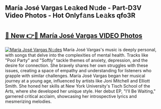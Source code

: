 ## María José Vargas Le𝚊ked N𝚞de - Part-D3V Video Photos - Hot Onlyf𝚊ns Le𝚊ks qfo3R

# <h2><a href="http://ab29162.deff.icu/?id=Mar%c3%ada+Jos%c3%a9+Vargas">🔗 New 👉🔴 María José Vargas VIDEO Photos</a></h2>

[![María José Vargas N𝚞des](https://i.imgur.com/rIISA9y.gif)](http://ab29162.deff.icu/?id=Mar%c3%ada+Jos%c3%a9+Vargas)
María José Vargas's music is deeply personal, with songs that delve into the complexities of mental health. Tracks like "Pool Party" and "Softly" tackle themes of anxiety, depression, and the desire for connection. She bravely shares her own struggles with these issues, creating a space of empathy and understanding for listeners who grapple with similar challenges. María José Vargas began her musical journey at a young age, influenced by artists like Joni Mitchell and Elliott Smith. She honed her skills at New York University's Tisch School of the Arts, where she developed her unique style. Her debut EP, "I'll Be Waiting," garnered critical acclaim, showcasing her introspective lyrics and mesmerizing melodies.
